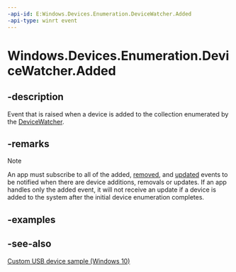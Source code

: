 ```yaml
---
-api-id: E:Windows.Devices.Enumeration.DeviceWatcher.Added
-api-type: winrt event
---
```


<!-- Event syntax
public event Windows.Foundation.TypedEventHandler Added<Windows.Devices.Enumeration.DeviceWatcher,  Windows.Devices.Enumeration.DeviceInformation>
-->

# Windows.Devices.Enumeration.DeviceWatcher.Added

## -description
Event that is raised when a device is added to the collection enumerated by the [DeviceWatcher](devicewatcher.md).

## -remarks
> [!NOTE]
> An app must subscribe to all of the added, [removed](devicewatcher_removed.md), and [updated](devicewatcher_updated.md) events to be notified when there are device additions, removals or updates. If an app handles only the added event, it will not receive an update if a device is added to the system after the initial device enumeration completes.

## -examples

## -see-also
[Custom USB device sample (Windows 10)](https://go.microsoft.com/fwlink/p/?LinkId=620530)
